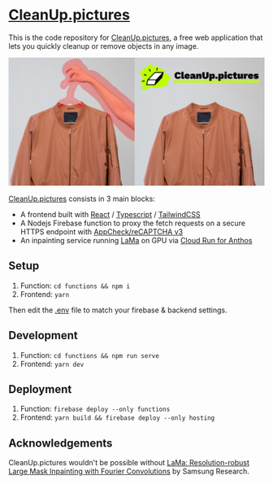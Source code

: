 # [CleanUp.pictures](https://cleanup.pictures)

This is the code repository for [CleanUp.pictures](https://cleanup.pictures), a free web application that lets you quickly cleanup or remove objects in any image.

![preview](./docs/preview.jpg)

[CleanUp.pictures](https://cleanup.pictures) consists in 3 main blocks:

- A frontend built with [React](https://reactjs.org/) / [Typescript](https://www.typescriptlang.org/) / [TailwindCSS](https://tailwindcss.com/)
- A Nodejs Firebase function to proxy the fetch requests on a secure HTTPS endpoint with [AppCheck/reCAPTCHA v3](https://firebase.google.com/docs/app-check)
- An inpainting service running [LaMa](https://github.com/saic-mdal/lama) on GPU via [Cloud Run for Anthos](https://cloud.google.com/anthos/run)

## Setup

1. Function: `cd functions && npm i`
2. Frontend: `yarn`

Then edit the [.env](.env) file to match your firebase & backend settings.

## Development

1. Function: `cd functions && npm run serve`
2. Frontend: `yarn dev`

## Deployment

1. Function: `firebase deploy --only functions`
2. Frontend: `yarn build && firebase deploy --only hosting`

## Acknowledgements

CleanUp.pictures wouldn't be possible without [LaMa: Resolution-robust Large Mask Inpainting with Fourier Convolutions](https://github.com/saic-mdal/lama) by Samsung Research.
